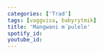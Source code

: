 ```yaml
---
categories: ['Trad']
tags: [vaggvisa, babyrytmik]
title: 'Mangwani m´pulele'
spotify_id: 
youtube_id: 
---
```


